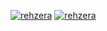 [![rehzera](https://github-readme-stats.vercel.app/api?username=renanberton&themes=dark)](https://github.com/renanberton) [![rehzera](https://github-readme-stats.vercel.app/api/top-langs/?username=renanberton&themes=dark)](https://github.com/renanberton) 

